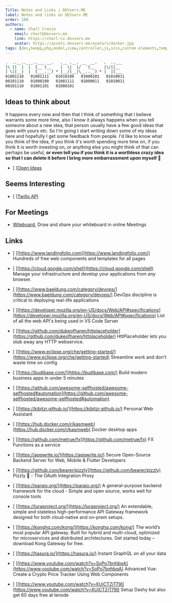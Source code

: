 ```yaml
---
Title: Notes and Links | DEVserv.ME
label: Notes and links on DEVserv.ME
order: 180
authors:
  - name: Charl Cronje
    email: charl@devserv.me
    link: https://charl-cv.devserv.me
    avatar: https://assets.devserv.me/avatars/darker.jpg
tags: [dev,heepp,php,model,view,controller,js,scss,custom elements,templates,events,frontend]
---
```



```sh
.  ..__..___..___ __.   .__ .__. __  __.   .  ..___
|\ ||  |  |  [__ (__    |  \|  |/  `(__    |\/|[__ 
| \||__|  |  [___.__) * |__/|__|\__..__) * |  |[___
01001110   01001111   01010100   01000101   01010011 
00101110   01000100   01001111   01000011   01010011 
00101110   01001101   01000101                                                    
```

## Ideas to think about

It happens every now and then that I think of something that I believe warrants some more time, also I know it always happens when you tell someone about a new idea, that person usually have a few good ideas that goes with yours etc.
So I'm going t start writing down some of my ideas here and hopefully I get some feedback from people. I'd like to know what you think of the idea, if you think it's worth spending more time on, if you think it is worth investing on, or anything else you might think of that can perhaps be useful, __or even tell you if you think it is a worthless crazy idea so that I can delete it before I bring more embarrassment upon myself 🤣__

- [ ][Open Ideas](ideas.md)

## Seems Interesting

- [ ][Twillo API](twillo.md)


## For Meetings

- [Witeboard](https://witeboard.com), Draw and share your whiteboard in online Meetings


## Links

- [ ][https://www.landingfolio.com](https://www.landingfolio.com/)
Hundreds of free web components and templates for all pages

- [ ][https://cloud.google.com/shell](https://cloud.google.com/shell)
Manage your infrastructure and develop your applications from any browser.

- [ ][https://www.baeldung.com/category/devops/](https://www.baeldung.com/category/devops/)
DevOps discipline is critical to deploying real-life applications

- [ ][https://developer.mozilla.org/en-US/docs/Web/API#specifications](https://developer.mozilla.org/en-US/docs/Web/API#specifications)
List of all the web API's being used in VS Code Server

- [ ][https://github.com/dukeofharen/httplaceholder](https://github.com/dukeofharen/httplaceholder)
HttPlaceholder lets you stub away any HTTP webservice.

- [ ][https://www.eclipse.org/che/getting-started/](https://www.eclipse.org/che/getting-started)
Streamline work and don't waste time on config

- [ ][https://budibase.com/](https://budibase.com/)
Build modern business apps in under 5 minutes

- [ ][https://github.com/awesome-selfhosted/awesome-selfhosted#automation](https://github.com/awesome-selfhosted/awesome-selfhosted#automation)

- [ ][https://kibitzr.github.io/](https://kibitzr.github.io/)
Personal Web Assistant

- [ ][https://hub.docker.com/r/kasmweb](https://hub.docker.com/r/kasmweb)
Docker desktop apps

- [ ][https://github.com/metrue/fx](https://github.com/metrue/fx)
FX Functions as a service 

- [ ][https://appwrite.io/](https://appwrite.io/)
Secure Open-Source Backend Server for Web, Mobile & Flutter Developers

- [ ][https://github.com/bearer/pizzly](https://github.com/bearer/pizzly)
Pizzly 🐻 - The OAuth Integration Proxy

- [ ][https://paraio.org/](https://paraio.org/)
A general-purpose backend framework for the cloud - Simple and open source, works well for console tools

- [ ][https://luraproject.org/](https://luraproject.org/)
An extendable, simple and stateless high-performance API Gateway framework designed for both cloud-native and on-prem setups.

- [ ][https://konghq.com/kong/](https://konghq.com/kong/)
The world’s most popular API gateway. Built for hybrid and multi-cloud, optimized for microservices and distributed architectures. Get started today – download Kong Gateway for free.

- [ ][https://hasura.io/](https://hasura.io/)
Instant GraphQL on all your data

- [ ][https://www.youtube.com/watch?v=SoPo7bnhbqA](https://www.youtube.com/watch?v=SoPo7bnhbqA)
Advanced Vue: Create a Crypto Price Tracker Using Web Components

- [ ][https://www.youtube.com/watch?v=XUjCTZjT79I](https://www.youtube.com/watch?v=XUjCTZjT79I)
Setup Dashy but also get 60 days free at lenode